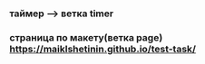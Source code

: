 ### таймер --> ветка timer
### страница по макету(ветка page) https://maiklshetinin.github.io/test-task/
